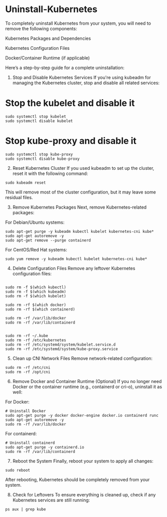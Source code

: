 # Uninstall-Kubernetes

To completely uninstall Kubernetes from your system, you will need to remove the following components:

Kubernetes Packages and Dependencies

Kubernetes Configuration Files

Docker/Container Runtime (if applicable)

Here’s a step-by-step guide for a complete uninstallation:

1. Stop and Disable Kubernetes Services
If you're using kubeadm for managing the Kubernetes cluster, stop and disable all related services:


# Stop the kubelet and disable it

```
sudo systemctl stop kubelet
sudo systemctl disable kubelet
```

# Stop kube-proxy and disable it
```
sudo systemctl stop kube-proxy
sudo systemctl disable kube-proxy
```
2. Reset Kubernetes Cluster
If you used kubeadm to set up the cluster, reset it with the following command:

```
sudo kubeadm reset
```

This will remove most of the cluster configuration, but it may leave some residual files.

3. Remove Kubernetes Packages
Next, remove Kubernetes-related packages:

For Debian/Ubuntu systems:

```
sudo apt-get purge -y kubeadm kubectl kubelet kubernetes-cni kube* 
sudo apt-get autoremove -y
sudo apt-get remove --purge containerd
```

For CentOS/Red Hat systems:

```
sudo yum remove -y kubeadm kubectl kubelet kubernetes-cni kube*
```

4. Delete Configuration Files
Remove any leftover Kubernetes configuration files:

```

sudo rm -f $(which kubectl)
sudo rm -f $(which kubeadm)
sudo rm -f $(which kubelet)

sudo rm -rf $(which docker)
sudo rm -rf $(which containerd)

sudo rm -rf /var/lib/docker
sudo rm -rf /var/lib/containerd


sudo rm -rf ~/.kube
sudo rm -rf /etc/kubernetes
sudo rm -rf /etc/systemd/system/kubelet.service.d
sudo rm -rf /etc/systemd/system/kube-proxy.service
```

5. Clean up CNI Network Files
Remove network-related configuration:

```
sudo rm -rf /etc/cni
sudo rm -rf /opt/cni
```

6. Remove Docker and Container Runtime (Optional)
If you no longer need Docker or the container runtime (e.g., containerd or cri-o), uninstall it as well:

For Docker:

```
# Uninstall Docker
sudo apt-get purge -y docker docker-engine docker.io containerd runc
sudo apt-get autoremove -y
sudo rm -rf /var/lib/docker
```

For containerd:

```
# Uninstall containerd
sudo apt-get purge -y containerd.io
sudo rm -rf /var/lib/containerd
```

7. Reboot the System
Finally, reboot your system to apply all changes:

```
sudo reboot
```

After rebooting, Kubernetes should be completely removed from your system.

8. Check for Leftovers
To ensure everything is cleaned up, check if any Kubernetes services are still running:

```
ps aux | grep kube
```
